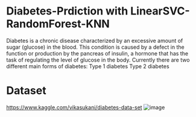 # Diabetes-Prdiction with LinearSVC-RandomForest-KNN
Diabetes is a chronic disease characterized by an excessive amount of sugar (glucose) in the blood. This condition is caused by a defect in the function or production by the pancreas of insulin, a hormone that has the task of regulating the level of glucose in the body. Currently there are two different main forms of diabetes:
Type 1 diabetes
Type 2 diabetes


# Dataset
https://www.kaggle.com/vikasukani/diabetes-data-set
![image](https://user-images.githubusercontent.com/53784028/134905998-a290d9db-0cd5-49ea-95e8-24c352f80bce.png)
